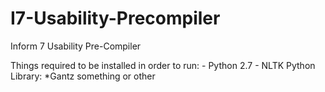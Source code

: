 I7-Usability-Precompiler
========================

Inform 7 Usability Pre-Compiler

Things required to be installed in order to run:
       - Python 2.7
       - NLTK Python Library:
         *Gantz something or other
